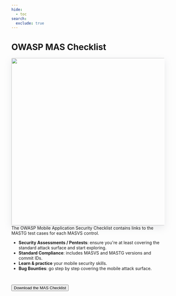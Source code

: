 ```yaml
---
hide:
  - toc
search:
  exclude: true
---
```


# OWASP MAS Checklist

<img src="../assets/mas_checklist.png" align="right" style="border-radius: 3px; margin-left: 5em; box-shadow: rgba(149, 157, 165, 0.2) 0px 8px 24px;" width="550px" />

The OWASP Mobile Application Security Checklist contains links to the MASTG test cases for each MASVS control.

- **Security Assessments / Pentests**: ensure you're at least covering the standard attack surface and start exploring.
- **Standard Compliance**: includes MASVS and MASTG versions and commit IDs.
- **Learn & practice** your mobile security skills.
- **Bug Bounties**: go step by step covering the mobile attack surface.

<br>

<button class="mas-button" onclick="window.location.href='https://github.com/OWASP/owasp-mastg/releases/latest/download/OWASP_MAS_Checklist.xlsx';"> Download the MAS Checklist</button>

<br>
